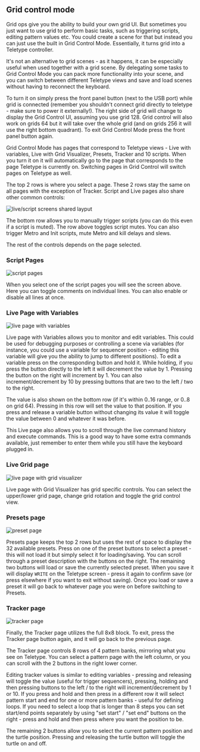 ## Grid control mode
Grid ops give you the ability to build your own grid UI. But sometimes you just want to use grid to perform basic tasks, such as triggering scripts, editing pattern values etc. You could create a scene for that but instead you can just use the  built in Grid Control Mode. Essentially, it turns grid into a Teletype controller.  
  
It's not an alternative to grid scenes - as it happens, it can be especially useful when used together with a grid scene. By delegating some tasks to Grid Control Mode you can pack more functionality into your scene, and you can switch between different Teletype views and save and load scenes without having to reconnect the keyboard.  
  
To turn it on simply press the front panel button (next to the USB port) while grid is connected (remember you shouldn't connect grid directly to teletype - make sure to power it externally!). The right side of grid will change to display the Grid Control UI, assuming you use grid 128. Grid control will also work on grids 64 but it will take over the whole grid (and on grids 256 it will use the right bottom quadrant). To exit Grid Control Mode press the front panel button again.  
  
Grid Control Mode has pages that correspond to Teletype views - Live with variables, Live with Grid Visualizer, Presets, Tracker and 10 scripts. When you turn it on it will automatically go to the page that corresponds to the page Teletype is currently on. Switching pages in Grid Control will switch pages on Teletype as well.  
  
The top 2 rows is where you select a page. These 2 rows stay the same on all pages with the exception of Tracker. Script and Live pages also share other common controls:  
  
  
![live/script screens shared layput](./teletype-wiki/images/20240709_0025503239.png)
  
The bottom row allows you to manually trigger scripts (you can do this even if a script is muted). The row above toggles script mutes. You can also trigger Metro and Init scripts, mute Metro and kill delays and slews.
  
The rest of the controls depends on the page selected.  
  
### Script Pages
![script pages](./teletype-wiki/images/20240709_0025511881.png)
  
When you select one of the script pages you will see the screen above. Here you can toggle comments on individual lines. You can also enable or disable all lines at once.  
  
### Live Page with Variables
![live page with variables](./teletype-wiki/images/20240709_0025513422.png)
  
Live page with Variables allows you to monitor and edit variables. This could be used for debugging purposes or controlling a scene via variables (for instance, you could use a variable for sequencer position - editing this variable will give you the ability to jump to different positions). To edit a variable press on the corresponding button and hold it. While holding, if you press the button directly to the left it will decrement the value by 1. Pressing the button on the right will increment by 1. You can also increment/decrement by 10 by pressing buttons that are two to the left / two to the right.  
  
The value is also shown on the bottom row (if it's within 0..16 range, or 0..8 on grid 64). Pressing in this row will set the value to that position. If you press and release a variable button without changing its value it will toggle the value between 0 and whatever it was before.  
  
This Live page also allows you to scroll through the live command history and execute commands. This is a good way to have some extra commands available, just remember to enter them while you still have the keyboard plugged in.  
  
### Live Grid page
![live page with grid visualizer](./teletype-wiki/images/20240709_0025521710.png)
  
Live page with Grid Visualizer has grid specific controls. You can select the upper/lower grid page, change grid rotation and toggle the grid control view.  
  
### Presets page
![preset page](./teletype-wiki/images/20240709_0025527911.png)
  
Presets page keeps the top 2 rows but uses the rest of space to display the 32 available presets. Press on one of the preset buttons to select a preset - this will not load it but simply select it for loading/saving. You can scroll through a preset description with the buttons on the right. The remaining two buttons will load or save the currently selected preset. When you save it will display `WRITE` on the Teletype screen - press it again to confirm save (or press elsewhere if you want to exit without saving). Once you load or save a preset it will go back to whatever page you were on before switching to Presets.  
  
### Tracker page
![tracker page](./teletype-wiki/images/20240709_0025524826.png)
  
Finally, the Tracker page utilizes the full 8x8 block. To exit, press the Tracker page button again, and it will go back to the previous page.  
  
The Tracker page controls 8 rows of 4 pattern banks, mirroring what you see on Teletype. You can select a pattern page with the left column, or you can scroll with the 2 buttons in the right lower corner.  
  
Editing tracker values is similar to editing variables - pressing and releasing will toggle the value (useful for trigger sequencers), pressing, holding and then pressing buttons to the left / to the right will increment/decrement by 1 or 10. If you press and hold and then press in a different row it will select pattern start and end for one or more pattern banks - useful for defining loops. If you need to select a loop that is longer than 8 steps you can set start/end points separately by using "set start" / "set end" buttons on the right - press and hold and then press where you want the position to be.  
  
The remaining 2 buttons allow you to select the current pattern position and the turtle position. Pressing and releasing the turtle button will toggle the turtle on and off.
